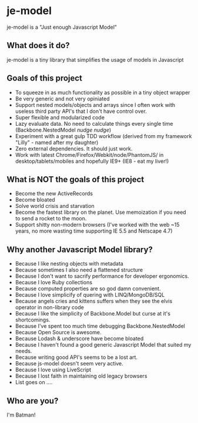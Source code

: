 # je-model

je-model is a "Just enough Javascript Model"

## What does it do?
je-model is a tiny library that simplifies the usage of models in Javascript

## Goals of this project
- To squeeze in as much functionality as possible in a tiny object wrapper 
- Be very generic and not very opiniated
- Support nested models/objects and arrays since I often work with useless third party API's that I don't have control over.
- Super flexible and modularized code
- Lazy evaluate data. No need to calculate things every single time (Backbone.NestedModel *nudge nudge*)
- Experiment with a great gulp TDD workflow (derived from my framework "Lilly" - named after my daughter)
- Zero external dependencies. It should just work.
- Work with latest Chrome/Firefox/Webkit/node/PhantomJS/<insert random useful javascript parser> in desktop/tablets/mobiles and hopefully IE9+ (IE8 - eat my liver!)

## What is NOT the goals of this project
- Become the new ActiveRecords
- Become bloated
- Solve world crisis and starvation
- Become the fastest library on the planet. Use memoization if you need to send a rocket to the moon.
- Support shitty non-modern browsers (I've worked with the web ~15 years, no more wasting time supporting IE 5.5 and Netscape 4.7)

## Why another Javascript Model library?
- Because I like nesting objects with metadata
- Because sometimes I also need a flattened structure
- Because I don't want to sacrify performance for developer ergonomics.
- Because I love Ruby collections
- Because computed properties are so god damn convenient.
- Because I love simplicify of quering with LINQ/MongoDB/SQL
- Because angels cries and kittens suffers when they see the elvis operator in non-library code
- Because I like the simplicity of Backbone.Model but curse at it's shortcomings.
- Because I've spent too much time debugging Backbone.NestedModel
- Because Open Source is awesome.
- Because Lodash & underscore have become bloated
- Because I haven't found a good generic Javascript Model that suited my needs.
- Because writing good API's seems to be a lost art.
- Because js-model doesn't seem very active.
- Because I love using LiveScript
- Because I lost faith in maintaining old legacy browsers
- List goes on ....


## Who are you?
I'm Batman!
